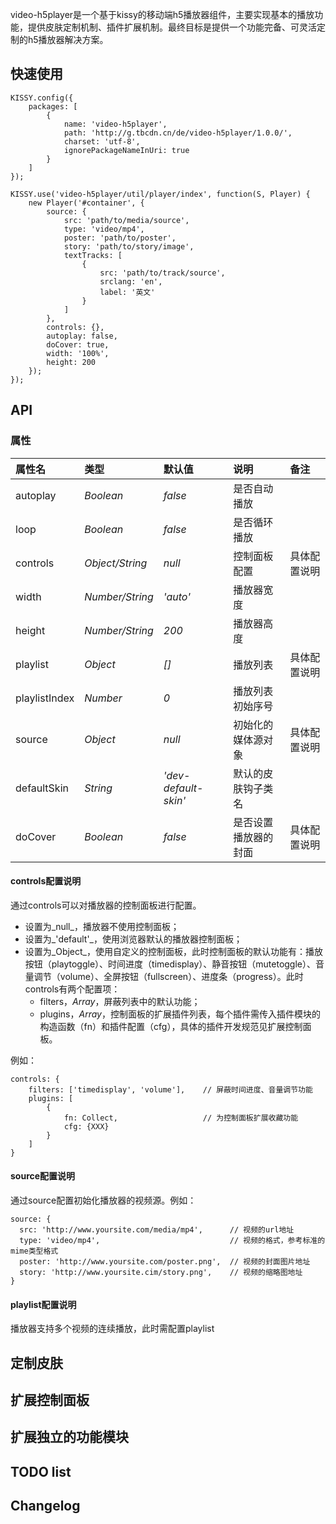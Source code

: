 video-h5player是一个基于kissy的移动端h5播放器组件，主要实现基本的播放功能，提供皮肤定制机制、插件扩展机制。最终目标是提供一个功能完备、可灵活定制的h5播放器解决方案。

## 快速使用
    
    KISSY.config({
        packages: [
            {
                name: 'video-h5player',
                path: 'http://g.tbcdn.cn/de/video-h5player/1.0.0/',
                charset: 'utf-8',
                ignorePackageNameInUri: true
            }
        ]
    });
    
    KISSY.use('video-h5player/util/player/index', function(S, Player) {
        new Player('#container', {
            source: {
                src: 'path/to/media/source',
                type: 'video/mp4',
                poster: 'path/to/poster',
                story: 'path/to/story/image',
                textTracks: [
                    {
                        src: 'path/to/track/source',
                        srclang: 'en',
                        label: '英文'
                    }
                ]  
            },
            controls: {},
            autoplay: false,
            doCover: true,
            width: '100%',
            height: 200
        });   
    });

## API

### 属性

 属性名 | 类型 | 默认值 | 说明 | 备注 
:-----------|:------|:------|:-----|:-----
autoplay|_Boolean_|_false_|是否自动播放|
loop|_Boolean_|_false_|是否循环播放|
controls|_Object/String_|_null_|控制面板配置|具体配置说明
width|_Number/String_|_'auto'_|播放器宽度|
height|_Number/String_|_200_|播放器高度|
playlist|_Object_|_[]_|播放列表|具体配置说明
playlistIndex|_Number_|_0_|播放列表初始序号|
source|_Object_|_null_|初始化的媒体源对象|具体配置说明
defaultSkin|_String_|_'dev-default-skin'_|默认的皮肤钩子类名|
doCover|_Boolean_|_false_|是否设置播放器的封面|具体配置说明

#### controls配置说明
通过controls可以对播放器的控制面板进行配置。
* 设置为_null_，播放器不使用控制面板；
* 设置为_'default'_，使用浏览器默认的播放器控制面板；
* 设置为_Object_，使用自定义的控制面板，此时控制面板的默认功能有：播放按钮（playtoggle）、时间进度（timedisplay）、静音按钮（mutetoggle）、音量调节（volume）、全屏按钮（fullscreen）、进度条（progress）。此时controls有两个配置项：
    * filters，_Array_，屏蔽列表中的默认功能；
    * plugins，_Array_，控制面板的扩展插件列表，每个插件需传入插件模块的构造函数（fn）和插件配置（cfg），具体的插件开发规范见扩展控制面板。

例如：

    controls: {
        filters: ['timedisplay', 'volume'],    // 屏蔽时间进度、音量调节功能
        plugins: [
            { 
                fn: Collect,                   // 为控制面板扩展收藏功能
                cfg: {XXX}
            }
        ]
    }
    
#### source配置说明
通过source配置初始化播放器的视频源。例如：

    source: {
      src: 'http://www.yoursite.com/media/mp4',      // 视频的url地址
      type: 'video/mp4',                             // 视频的格式，参考标准的mime类型格式
      poster: 'http://www.yoursite.com/poster.png',  // 视频的封面图片地址
      story: 'http://www.yoursite.cim/story.png',    // 视频的缩略图地址
    }
    
#### playlist配置说明
播放器支持多个视频的连续播放，此时需配置playlist



## 定制皮肤

## 扩展控制面板

## 扩展独立的功能模块

## TODO list

## Changelog
